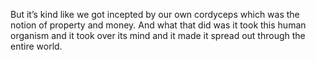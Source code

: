 But it’s kind like we got incepted by our own cordyceps which was the notion of property and money. And what that did was it took this human organism and it took over its mind and it made it spread out through the entire world.